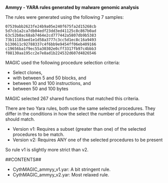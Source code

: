 **Ammyy - YARA rules generated by malware genomic analysis**

The rules were generated using the following 7 samples:

    07539abb2623fe24b9a05e240f675fa2d15268cb
    5d7cb1a2ca7db04edf23dd3ed41125c8c867b0ad
    63c52b0ac68ab7464e2cd777442a5807db9b5383
    73b11183aed1e1d58a3777c3cc5d1ec8c16a9493
    b130611c92788337c4f6bb9e9454ff06eb409166
    c19656ba1f9ec55a30302e0cff3317fb97c4bbb3
    f08130aa195cc2e7e8ad1b224532d607d4826546
 
MAGIC used the following procedure selection criteria:

   - Select clones,
   - with between 5 and 50 blocks, and
   - between 10 and 100 instructions, and
   - between 50 and 100 bytes

MAGIC selected 267 shared functions that matched this criteria.

There are two Yara rules, both use the same selected procedures. They differ in the conditions in how the select the number of procedures that should match.

   - Version v1: Requires a subset (greater than one) of the  selected procedures to be match.
   - Version v2: Requires ANY one of the selected procedures to be present

So rule v1 is slightly more strict than v2. 

##CONTENTS##

   - CythMAGIC_ammyy_v1.yar: A bit stringent rule. 
   - CythMAGIC_ammyy_v2.yar: Most relaxed rule.
 


